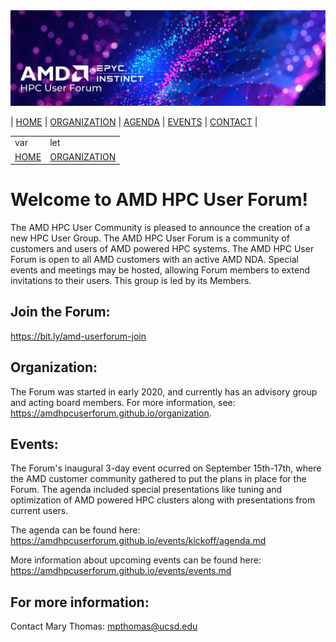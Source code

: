 <img src="images/Smaller-AMDHPCUserTraining_header.png" alt="Comet Rack View" width="700px" />


| [HOME](https://amdhpcuserforum.github.io/README.md) | [ORGANIZATION](https://amdhpcuserforum.github.io/organization.md) | [AGENDA](https://amdhpcuserforum.github.io/agenda.md)  | [EVENTS](https://amdhpcuserforum.github.io/events/readme.md) | [CONTACT](https://amdhpcuserforum.github.io/contact.md) |

<table>
  <tr>
    <td>var</td><td>let</td>
  </tr>
 <tr> 
   <td> <a href="https://amdhpcuserforum.github.io/README.md">HOME</a> </td>
   <td> <a href="https://amdhpcuserforum.github.io/organization.md">ORGANIZATION</a> </td>
</tr>
</table>

# Welcome to AMD HPC User Forum!

The AMD HPC User Community is pleased to announce the creation of a new HPC User Group.  The AMD HPC User Forum is a community of customers and users of AMD powered HPC systems.  The AMD HPC User Forum is open to all AMD customers with an active AMD NDA.  Special events and meetings may be hosted, allowing Forum members to extend invitations to their users.  This group is led by its Members.

## Join the Forum:
https://bit.ly/amd-userforum-join

## Organization:
The Forum was started in early 2020, and currently has an advisory group and acting board members. For more information, see: https://amdhpcuserforum.github.io/organization.

## Events:
The Forum's inaugural 3-day event ocurred on September 15th-17th, where the AMD customer community gathered to put the plans in place for the Forum. The agenda included special presentations like tuning and optimization of AMD powered HPC clusters along with presentations from current users.

The agenda can be found here: https://amdhpcuserforum.github.io/events/kickoff/agenda.md

More information about upcoming events can be found here:  https://amdhpcuserforum.github.io/events/events.md

## For more  information: 
Contact Mary Thomas: mpthomas@ucsd.edu



